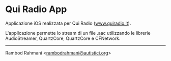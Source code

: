 # Qui Radio App
Applicazione iOS realizzata per Qui Radio (www.quiradio.it).

L'applicazione permette lo stream di un file .aac utilizzando le librerie AudioStreamer, QuartzCore, QuartzCore e CFNetwork.

---

Rambod Rahmani <<rambodrahmani@autistici.org>>
